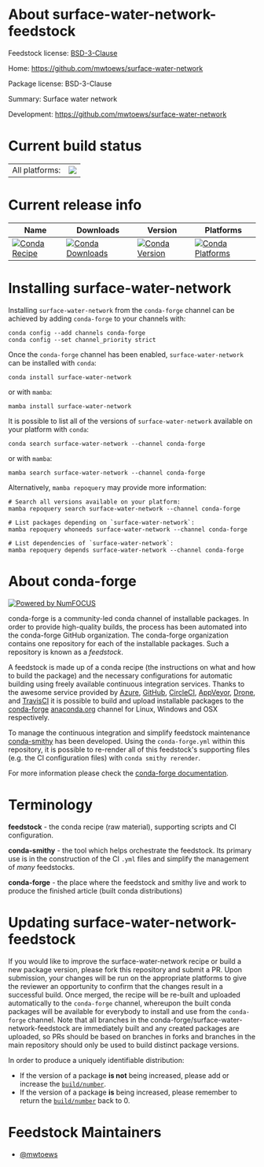 About surface-water-network-feedstock
=====================================

Feedstock license: [BSD-3-Clause](https://github.com/conda-forge/surface-water-network-feedstock/blob/main/LICENSE.txt)

Home: https://github.com/mwtoews/surface-water-network

Package license: BSD-3-Clause

Summary: Surface water network

Development: https://github.com/mwtoews/surface-water-network

Current build status
====================


<table><tr><td>All platforms:</td>
    <td>
      <a href="https://dev.azure.com/conda-forge/feedstock-builds/_build/latest?definitionId=23361&branchName=main">
        <img src="https://dev.azure.com/conda-forge/feedstock-builds/_apis/build/status/surface-water-network-feedstock?branchName=main">
      </a>
    </td>
  </tr>
</table>

Current release info
====================

| Name | Downloads | Version | Platforms |
| --- | --- | --- | --- |
| [![Conda Recipe](https://img.shields.io/badge/recipe-surface--water--network-green.svg)](https://anaconda.org/conda-forge/surface-water-network) | [![Conda Downloads](https://img.shields.io/conda/dn/conda-forge/surface-water-network.svg)](https://anaconda.org/conda-forge/surface-water-network) | [![Conda Version](https://img.shields.io/conda/vn/conda-forge/surface-water-network.svg)](https://anaconda.org/conda-forge/surface-water-network) | [![Conda Platforms](https://img.shields.io/conda/pn/conda-forge/surface-water-network.svg)](https://anaconda.org/conda-forge/surface-water-network) |

Installing surface-water-network
================================

Installing `surface-water-network` from the `conda-forge` channel can be achieved by adding `conda-forge` to your channels with:

```
conda config --add channels conda-forge
conda config --set channel_priority strict
```

Once the `conda-forge` channel has been enabled, `surface-water-network` can be installed with `conda`:

```
conda install surface-water-network
```

or with `mamba`:

```
mamba install surface-water-network
```

It is possible to list all of the versions of `surface-water-network` available on your platform with `conda`:

```
conda search surface-water-network --channel conda-forge
```

or with `mamba`:

```
mamba search surface-water-network --channel conda-forge
```

Alternatively, `mamba repoquery` may provide more information:

```
# Search all versions available on your platform:
mamba repoquery search surface-water-network --channel conda-forge

# List packages depending on `surface-water-network`:
mamba repoquery whoneeds surface-water-network --channel conda-forge

# List dependencies of `surface-water-network`:
mamba repoquery depends surface-water-network --channel conda-forge
```


About conda-forge
=================

[![Powered by
NumFOCUS](https://img.shields.io/badge/powered%20by-NumFOCUS-orange.svg?style=flat&colorA=E1523D&colorB=007D8A)](https://numfocus.org)

conda-forge is a community-led conda channel of installable packages.
In order to provide high-quality builds, the process has been automated into the
conda-forge GitHub organization. The conda-forge organization contains one repository
for each of the installable packages. Such a repository is known as a *feedstock*.

A feedstock is made up of a conda recipe (the instructions on what and how to build
the package) and the necessary configurations for automatic building using freely
available continuous integration services. Thanks to the awesome service provided by
[Azure](https://azure.microsoft.com/en-us/services/devops/), [GitHub](https://github.com/),
[CircleCI](https://circleci.com/), [AppVeyor](https://www.appveyor.com/),
[Drone](https://cloud.drone.io/welcome), and [TravisCI](https://travis-ci.com/)
it is possible to build and upload installable packages to the
[conda-forge](https://anaconda.org/conda-forge) [anaconda.org](https://anaconda.org/)
channel for Linux, Windows and OSX respectively.

To manage the continuous integration and simplify feedstock maintenance
[conda-smithy](https://github.com/conda-forge/conda-smithy) has been developed.
Using the ``conda-forge.yml`` within this repository, it is possible to re-render all of
this feedstock's supporting files (e.g. the CI configuration files) with ``conda smithy rerender``.

For more information please check the [conda-forge documentation](https://conda-forge.org/docs/).

Terminology
===========

**feedstock** - the conda recipe (raw material), supporting scripts and CI configuration.

**conda-smithy** - the tool which helps orchestrate the feedstock.
                   Its primary use is in the construction of the CI ``.yml`` files
                   and simplify the management of *many* feedstocks.

**conda-forge** - the place where the feedstock and smithy live and work to
                  produce the finished article (built conda distributions)


Updating surface-water-network-feedstock
========================================

If you would like to improve the surface-water-network recipe or build a new
package version, please fork this repository and submit a PR. Upon submission,
your changes will be run on the appropriate platforms to give the reviewer an
opportunity to confirm that the changes result in a successful build. Once
merged, the recipe will be re-built and uploaded automatically to the
`conda-forge` channel, whereupon the built conda packages will be available for
everybody to install and use from the `conda-forge` channel.
Note that all branches in the conda-forge/surface-water-network-feedstock are
immediately built and any created packages are uploaded, so PRs should be based
on branches in forks and branches in the main repository should only be used to
build distinct package versions.

In order to produce a uniquely identifiable distribution:
 * If the version of a package **is not** being increased, please add or increase
   the [``build/number``](https://docs.conda.io/projects/conda-build/en/latest/resources/define-metadata.html#build-number-and-string).
 * If the version of a package **is** being increased, please remember to return
   the [``build/number``](https://docs.conda.io/projects/conda-build/en/latest/resources/define-metadata.html#build-number-and-string)
   back to 0.

Feedstock Maintainers
=====================

* [@mwtoews](https://github.com/mwtoews/)

